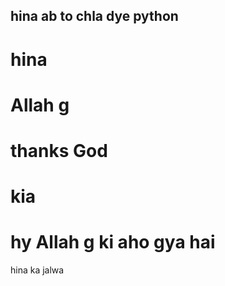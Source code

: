 ## hina ab to chla dye python
# hina
# Allah g
# thanks God
# kia
#  hy Allah g ki aho gya hai
hina ka jalwa
